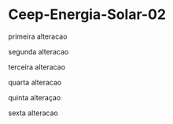 # Ceep-Energia-Solar-02
primeira alteracao

segunda alteracao

terceira alteracao

quarta alteracao

quinta alteraçao

sexta alteracao